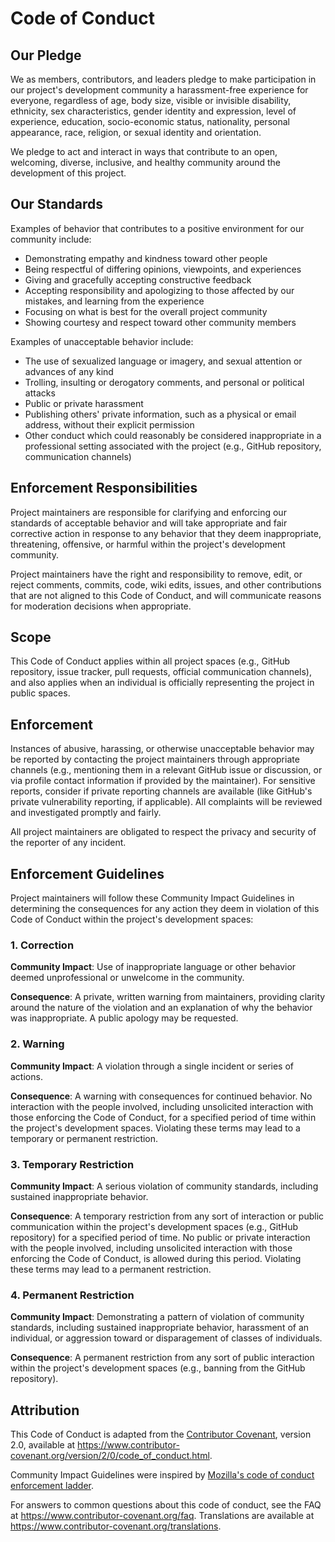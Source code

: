 # Code of Conduct

## Our Pledge

We as members, contributors, and leaders pledge to make participation in our
project's development community a harassment-free experience for everyone, regardless of age, body
size, visible or invisible disability, ethnicity, sex characteristics, gender
identity and expression, level of experience, education, socio-economic status,
nationality, personal appearance, race, religion, or sexual identity
and orientation.

We pledge to act and interact in ways that contribute to an open, welcoming,
diverse, inclusive, and healthy community around the development of this project.

## Our Standards

Examples of behavior that contributes to a positive environment for our
community include:

* Demonstrating empathy and kindness toward other people
* Being respectful of differing opinions, viewpoints, and experiences
* Giving and gracefully accepting constructive feedback
* Accepting responsibility and apologizing to those affected by our mistakes,
  and learning from the experience
* Focusing on what is best for the overall project community
* Showing courtesy and respect toward other community members

Examples of unacceptable behavior include:

* The use of sexualized language or imagery, and sexual attention or
  advances of any kind
* Trolling, insulting or derogatory comments, and personal or political attacks
* Public or private harassment
* Publishing others' private information, such as a physical or email
  address, without their explicit permission
* Other conduct which could reasonably be considered inappropriate in a
  professional setting associated with the project (e.g., GitHub repository, communication channels)

## Enforcement Responsibilities

Project maintainers are responsible for clarifying and enforcing our standards of
acceptable behavior and will take appropriate and fair corrective action in
response to any behavior that they deem inappropriate, threatening, offensive,
or harmful within the project's development community.

Project maintainers have the right and responsibility to remove, edit, or reject
comments, commits, code, wiki edits, issues, and other contributions that are
not aligned to this Code of Conduct, and will communicate reasons for moderation
decisions when appropriate.

## Scope

This Code of Conduct applies within all project spaces (e.g., GitHub repository, issue tracker, pull requests, official communication channels), and also applies when
an individual is officially representing the project in public spaces.

## Enforcement

Instances of abusive, harassing, or otherwise unacceptable behavior may be
reported by contacting the project maintainers through appropriate channels (e.g., mentioning them in a relevant GitHub issue or discussion, or via profile contact information if provided by the maintainer). For sensitive reports, consider if private reporting channels are available (like GitHub's private vulnerability reporting, if applicable).
All complaints will be reviewed and investigated promptly and fairly.

All project maintainers are obligated to respect the privacy and security of the
reporter of any incident.

## Enforcement Guidelines

Project maintainers will follow these Community Impact Guidelines in determining
the consequences for any action they deem in violation of this Code of Conduct within the project's development spaces:

### 1. Correction

**Community Impact**: Use of inappropriate language or other behavior deemed
unprofessional or unwelcome in the community.

**Consequence**: A private, written warning from maintainers, providing
clarity around the nature of the violation and an explanation of why the
behavior was inappropriate. A public apology may be requested.

### 2. Warning

**Community Impact**: A violation through a single incident or series
of actions.

**Consequence**: A warning with consequences for continued behavior. No
interaction with the people involved, including unsolicited interaction with
those enforcing the Code of Conduct, for a specified period of time within the project's development spaces. Violating these terms may lead to a temporary or permanent restriction.

### 3. Temporary Restriction

**Community Impact**: A serious violation of community standards, including
sustained inappropriate behavior.

**Consequence**: A temporary restriction from any sort of interaction or public
communication within the project's development spaces (e.g., GitHub repository) for a specified period of time. No public or
private interaction with the people involved, including unsolicited interaction
with those enforcing the Code of Conduct, is allowed during this period.
Violating these terms may lead to a permanent restriction.

### 4. Permanent Restriction

**Community Impact**: Demonstrating a pattern of violation of community
standards, including sustained inappropriate behavior, harassment of an
individual, or aggression toward or disparagement of classes of individuals.

**Consequence**: A permanent restriction from any sort of public interaction within
the project's development spaces (e.g., banning from the GitHub repository).

## Attribution

This Code of Conduct is adapted from the [Contributor Covenant][homepage],
version 2.0, available at
https://www.contributor-covenant.org/version/2/0/code_of_conduct.html.

Community Impact Guidelines were inspired by [Mozilla's code of conduct
enforcement ladder](https://github.com/mozilla/diversity).

[homepage]: https://www.contributor-covenant.org

For answers to common questions about this code of conduct, see the FAQ at
https://www.contributor-covenant.org/faq. Translations are available at
https://www.contributor-covenant.org/translations. 